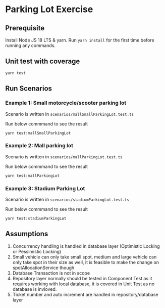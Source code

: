 # Parking Lot Exercise

## Prerequisite
Install Node JS 18 LTS & yarn. Run `yarn install` for the first time before running any commands.

## Unit test with coverage
```
yarn test
```

## Run Scenarios

### Example 1: Small motorcycle/scooter parking lot
Scenario is written in `scenarios/mallSmallParkingLot.test.ts`

Run below commmand to see the result
```
yarn test:mallSmallParkingLot
```

### Example 2: Mall parking lot
Scenario is written in `scenarios/mallParkingLot.test.ts`

Run below commmand to see the result
```
yarn test:mallParkingLot
```

### Example 3: Stadium Parking Lot
Scenario is written in `scenarios/stadiumParkingLot.test.ts`

Run below commmand to see the result
```
yarn test:stadiumParkingLot
```

## Assumptions
1. Concurrency handling is handled in database layer (Optimistic Locking or Pessimistic Locking)
2. Small vehicle can only take small spot, medium and large vehicle can only take spot in their size as well, it is feasible to make the change on spotAllocationService though
3. Database Transaction is not in scope
4. Repository layer normally should be tested in Component Test as it requires working with local database, it is covered in Unit Test as no database is invloved.
5. Ticket number and auto increment are handled in repository/database layer

